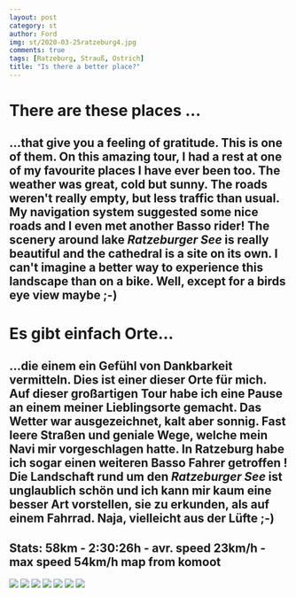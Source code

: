 ```yaml
---
layout: post
category: st
author: Ford
img: st/2020-03-25ratzeburg4.jpg
comments: true
tags: [Ratzeburg, Strauß, Ostrich]
title: "Is there a better place?"
---
```

# There are these places ...
...that give you a feeling of gratitude. This is one of them. 
On this amazing tour, I had a rest at one of my favourite places I have ever been too.
The weather was great, cold but sunny. The roads weren't really empty, but less traffic than 
usual. My navigation system suggested some nice roads and I even met another **Basso rider**! 
The scenery around lake _Ratzeburger See_ is really beautiful and the
cathedral is a site on its own. I can't imagine a better way to 
experience this landscape than on a bike. 
Well, except for a birds eye view maybe ;-) 
---
# Es gibt einfach Orte...
...die einem ein Gefühl von Dankbarkeit vermitteln. Dies ist einer dieser Orte für mich.
Auf dieser großartigen Tour habe ich eine Pause an einem meiner Lieblingsorte gemacht.
Das Wetter war ausgezeichnet, kalt aber sonnig. Fast leere Straßen und geniale Wege, welche 
mein Navi mir vorgeschlagen hatte. In Ratzeburg habe ich sogar einen weiteren **Basso** Fahrer getroffen !
Die Landschaft rund um den _Ratzeburger See_ ist unglaublich schön 
und ich kann mir kaum eine besser Art vorstellen, sie zu erkunden, als 
auf einem Fahrrad.
Naja, vielleicht aus der Lüfte ;-)
---
Stats: 58km - 2:30:26h - avr. speed 23km/h - max speed 54km/h map from komoot
---
<img src="{{ site.baseurl}}/assets/img/st/2020-03-25ratzeburg0.jpg" class="u-full-width"/>
<img src="{{ site.baseurl}}/assets/img/st/2020-03-25ratzeburg1.jpg" class="u-full-width"/>
<img src="{{ site.baseurl}}/assets/img/st/2020-03-25ratzeburg2.jpg" class="u-full-width"/>
<img src="{{ site.baseurl}}/assets/img/st/2020-03-25ratzeburg3.jpg" class="u-full-width"/>
<img src="{{ site.baseurl}}/assets/img/st/2020-03-25ratzeburg4.jpg" class="u-full-width"/>
<img src="{{ site.baseurl}}/assets/img/st/2020-03-25ratzeburg5.jpg" class="u-full-width"/>
<img src="{{ site.baseurl}}/assets/img/st/2020-03-25ratzeburg6.jpg" class="u-full-width"/>
